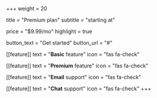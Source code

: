 +++
weight = 20

title = "Premium plan"
subtitle = "starting at"

price = "$9.99/mo"
highlight = true

button_text = "Get started"
button_url = "#"

[[feature]]
  text = "**Basic** feature"
  icon = "fas fa-check"

[[feature]]
  text = "**Premium** feature"
  icon = "fas fa-check"

[[feature]]
  text = "**Email** support"
  icon = "fas fa-check"

[[feature]]
  text = "**Chat** support"
  icon = "fas fa-check"
+++
